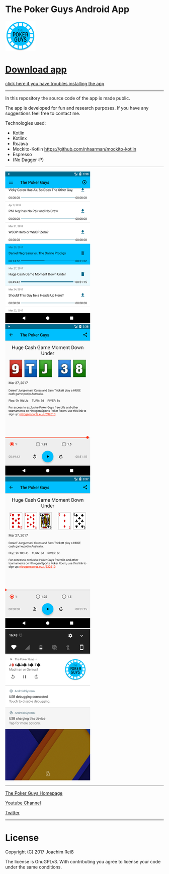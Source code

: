 The Poker Guys Android App
=======================


![Logo](https://github.com/JoachimR/ThePokerGuys/raw/master/app/src/main/res/mipmap-xhdpi/ic_launcher.png)

# [Download app](https://github.com/JoachimR/ThePokerGuys/raw/master/app-release.apk)
[click here if you have troubles installing the app](http://www.android.pk/blog/tutorials/how-to-enable-third-party-apps-installation-on-android-phones/)
***


In this repository the source code of the app is made public.

The app is developed for fun and research purposes. 
If you have any suggestions feel free to contact me.

Technologies used:
* Kotlin
* Kotlinx
* RxJava
* Mockito-Kotlin https://github.com/nhaarman/mockito-kotlin
* Espresso
* (No Dagger :P)


***

![Screenshot01](https://github.com/JoachimR/ThePokerGuys/raw/master/Screenshots/01.png) ![Screenshot02](https://github.com/JoachimR/ThePokerGuys/raw/master/Screenshots/02.png)
![Screenshot03](https://github.com/JoachimR/ThePokerGuys/raw/master/Screenshots/03.png) ![Screenshot04](https://github.com/JoachimR/ThePokerGuys/raw/master/Screenshots/04.png)

***


[The Poker Guys Homepage](http://thepokerguys.net)

[Youtube Channel](http://www.youtube.com/channel/UCzdWmtdNFKd27AcUmwe4ZCA)

[Twitter](http://twitter.com/2PokerGuys)

***

# License
Copyright (C) 2017 Joachim Reiß

The license is GnuGPLv3. With contributing you agree to license your code under the same conditions.
